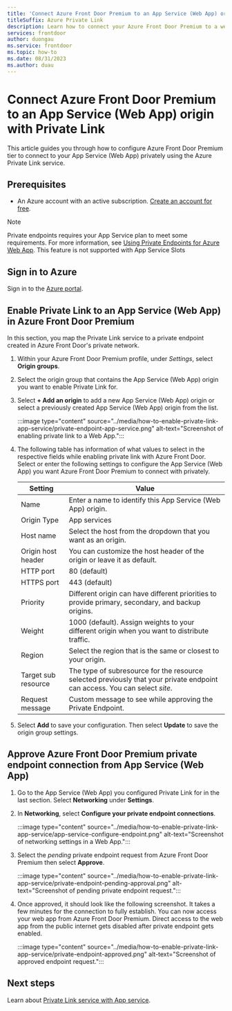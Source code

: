 ```yaml
---
title: 'Connect Azure Front Door Premium to an App Service (Web App) origin with Private Link'
titleSuffix: Azure Private Link
description: Learn how to connect your Azure Front Door Premium to a webapp privately.
services: frontdoor
author: duongau
ms.service: frontdoor
ms.topic: how-to
ms.date: 08/31/2023
ms.author: duau
---
```


# Connect Azure Front Door Premium to an App Service (Web App) origin with Private Link

This article guides you through how to configure Azure Front Door Premium tier to connect to your App Service (Web App) privately using the Azure Private Link service.

## Prerequisites

* An Azure account with an active subscription. [Create an account for free](https://azure.microsoft.com/free/?WT.mc_id=A261C142F).

> [!NOTE]
> Private endpoints requires your App Service plan to meet some requirements. For more information, see [Using Private Endpoints for Azure Web App](../../app-service/networking/private-endpoint.md).
> This feature is not supported with App Service Slots

## Sign in to Azure

Sign in to the [Azure portal](https://portal.azure.com).

## Enable Private Link to an App Service (Web App) in Azure Front Door Premium
 
In this section, you map the Private Link service to a private endpoint created in Azure Front Door's private network. 

1. Within your Azure Front Door Premium profile, under *Settings*, select **Origin groups**.

1. Select the origin group that contains the App Service (Web App) origin you want to enable Private Link for.

1. Select **+ Add an origin** to add a new App Service (Web App) origin or select a previously created App Service (Web App) origin from the list.

    :::image type="content" source="../media/how-to-enable-private-link-app-service/private-endpoint-app-service.png" alt-text="Screenshot of enabling private link to a Web App.":::

1. The following table has information of what values to select in the respective fields while enabling private link with Azure Front Door. Select or enter the following settings to configure the App Service (Web App) you want Azure Front Door Premium to connect with privately.

    | Setting | Value |
    | ------- | ----- |
    | Name | Enter a name to identify this App Service (Web App) origin. |
    | Origin Type | App services |
    | Host name | Select the host from the dropdown that you want as an origin. |
    | Origin host header | You can customize the host header of the origin or leave it as default. |
    | HTTP port | 80 (default) |
    | HTTPS port | 443 (default) |
    | Priority | Different origin can have different priorities to provide primary, secondary, and backup origins. |
    | Weight | 1000 (default). Assign weights to your different origin when you want to distribute traffic.|
    | Region | Select the region that is the same or closest to your origin. |
    | Target sub resource | The type of subresource for the resource selected previously that your private endpoint can access. You can select *site*. |
    | Request message | Custom message to see while approving the Private Endpoint. |

1. Select **Add** to save your configuration. Then select **Update** to save the origin group settings.

## Approve Azure Front Door Premium private endpoint connection from App Service (Web App)

1. Go to the App Service (Web App) you configured Private Link for in the last section. Select **Networking** under **Settings**.

1. In **Networking**, select **Configure your private endpoint connections**.

    :::image type="content" source="../media/how-to-enable-private-link-app-service/app-service-configure-endpoint.png" alt-text="Screenshot of networking settings in a Web App.":::

1. Select the *pending* private endpoint request from Azure Front Door Premium then select **Approve**.

    :::image type="content" source="../media/how-to-enable-private-link-app-service/private-endpoint-pending-approval.png" alt-text="Screenshot of pending private endpoint request.":::

1. Once approved, it should look like the following screenshot. It takes a few minutes for the connection to fully establish. You can now access your web app from Azure Front Door Premium. Direct access to the web app from the public internet gets disabled after private endpoint gets enabled.

    :::image type="content" source="../media/how-to-enable-private-link-app-service/private-endpoint-approved.png" alt-text="Screenshot of approved endpoint request.":::

## Next steps

Learn about [Private Link service with App service](../../app-service/networking/private-endpoint.md).
